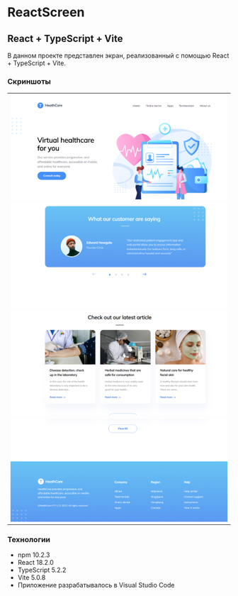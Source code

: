 # ReactScreen
## React + TypeScript + Vite

<p>В данном проекте представлен экран, реализованный с помощью React + TypeScript + Vite.<p>

### Скриншоты

<table>
    <tr>
        <td><img src="screens/image.png"></td>
    </tr>
    <tr>
      <td><img src = "screens/image-2.png"></td>
    </tr>
    <tr>
      <td><img src = "screens/image-3.png"></td>
    </tr>
    <tr>
      <td><img src = "screens/image-4.png"></td>
    </tr>
</table>

### Технологии

- npm 10.2.3
- React 18.2.0
- TypeScript 5.2.2
- Vite 5.0.8
- Приложение разрабатывалось в Visual Studio Code